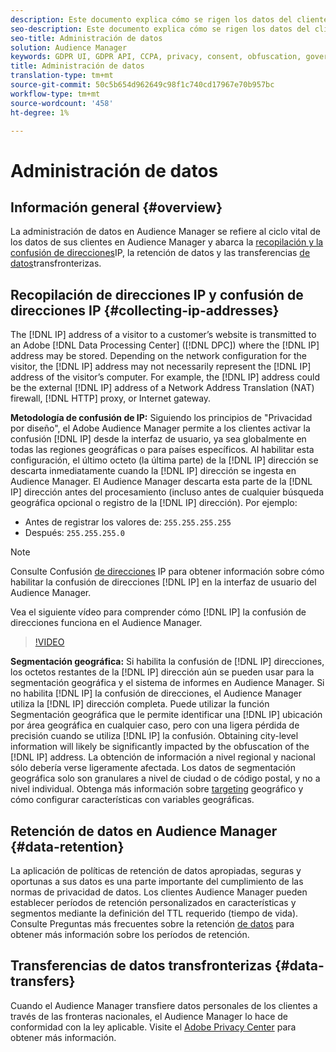 ```yaml
---
description: Este documento explica cómo se rigen los datos del cliente en el Audience Manager.
seo-description: Este documento explica cómo se rigen los datos del cliente en el Audience Manager.
seo-title: Administración de datos
solution: Audience Manager
keywords: GDPR UI, GDPR API, CCPA, privacy, consent, obfuscation, governance
title: Administración de datos
translation-type: tm+mt
source-git-commit: 50c5b654d962649c98f1c740cd17967e70b957bc
workflow-type: tm+mt
source-wordcount: '458'
ht-degree: 1%

---
```



# Administración de datos

## Información general {#overview}

La administración de datos en Audience Manager se refiere al ciclo vital de los datos de sus clientes en Audience Manager y abarca la [recopilación y la confusión de direcciones](data-governance.md#collecting-ip-addresses)IP, la retención [](data-governance.md#data-retention)de datos y las transferencias [de datos](data-governance.md#data-transfers)transfronterizas.

## Recopilación de direcciones IP y confusión de direcciones IP {#collecting-ip-addresses}

The [!DNL IP] address of a visitor to a customer’s website is transmitted to an Adobe [!DNL Data Processing Center] ([!DNL DPC]) where the [!DNL IP] address may be stored. Depending on the network configuration for the visitor, the [!DNL IP] address may not necessarily represent the [!DNL IP] address of the visitor’s computer. For example, the [!DNL IP] address could be the external [!DNL IP] address of a Network Address Translation (NAT) firewall, [!DNL HTTP] proxy, or Internet gateway.

**Metodología de confusión de IP:** Siguiendo los principios de &quot;Privacidad por diseño&quot;, el Adobe Audience Manager permite a los clientes activar la confusión [!DNL IP] desde la interfaz de usuario, ya sea globalmente en todas las regiones geográficas o para países específicos. Al habilitar esta configuración, el último octeto (la última parte) de la [!DNL IP] dirección se descarta inmediatamente cuando la [!DNL IP] dirección se ingesta en Audience Manager. El Audience Manager descarta esta parte de la [!DNL IP] dirección antes del procesamiento (incluso antes de cualquier búsqueda geográfica opcional o registro de la [!DNL IP] dirección). Por ejemplo:

* Antes de registrar los valores de: `255.255.255.255`
* Después: `255.255.255.0`

>[!NOTE]
>
>Consulte Confusión [de direcciones](../../features/administration/ip-obfuscation.md) IP para obtener información sobre cómo habilitar la confusión de direcciones [!DNL IP] en la interfaz de usuario del Audience Manager.

Vea el siguiente vídeo para comprender cómo [!DNL IP] la confusión de direcciones funciona en el Audience Manager.

>[!VIDEO](https://video.tv.adobe.com/v/27218/)

**Segmentación geográfica:** Si habilita la confusión de [!DNL IP] direcciones, los octetos restantes de la [!DNL IP] dirección aún se pueden usar para la segmentación geográfica y el sistema de informes en Audience Manager. Si no habilita [!DNL IP] la confusión de direcciones, el Audience Manager utiliza la [!DNL IP] dirección completa. Puede utilizar la función Segmentación geográfica que le permite identificar una [!DNL IP] ubicación por área geográfica en cualquier caso, pero con una ligera pérdida de precisión cuando se utiliza [!DNL IP] la confusión. Obtaining city-level information will likely be significantly impacted by the obfuscation of the [!DNL IP] address. La obtención de información a nivel regional y nacional sólo debería verse ligeramente afectada. Los datos de segmentación geográfica solo son granulares a nivel de ciudad o de código postal, y no a nivel individual. Obtenga más información sobre [targeting](../../features/traits/trait-geotarget-keys.md) geográfico y cómo configurar características con variables geográficas.

## Retención de datos en Audience Manager {#data-retention}

La aplicación de políticas de retención de datos apropiadas, seguras y oportunas a sus datos es una parte importante del cumplimiento de las normas de privacidad de datos. Los clientes Audience Manager pueden establecer períodos de retención personalizados en características y segmentos mediante la definición del TTL requerido (tiempo de vida). Consulte Preguntas más frecuentes sobre la retención [de datos](../../faq/faq-privacy.md) para obtener más información sobre los períodos de retención.

## Transferencias de datos transfronterizas {#data-transfers}

Cuando el Audience Manager transfiere datos personales de los clientes a través de las fronteras nacionales, el Audience Manager lo hace de conformidad con la ley aplicable. Visite el [Adobe Privacy Center](https://www.adobe.com/privacy/eudatatransfers.html) para obtener más información.
